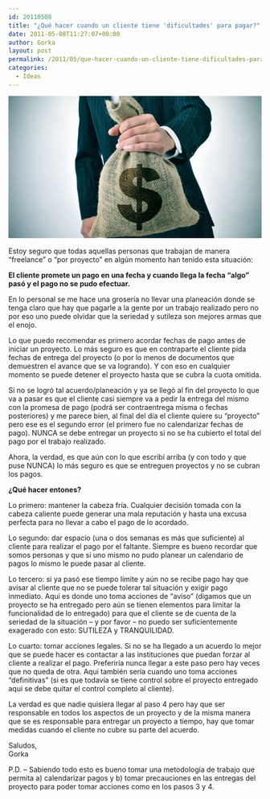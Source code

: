 ```yaml
---
id: 20110508
title: "¿Qué hacer cuando un cliente tiene 'dificultades' para pagar?"
date: 2011-05-08T11:27:07+00:00
author: Gorka
layout: post
permalink: /2011/05/que-hacer-cuando-un-cliente-tiene-dificultades-para-pagar/
categories:
  - Ideas
---
```

<img style="margin: auto;" src="/public/img/2011/05/dificulties.jpg" alt="Dificultades" />

Estoy seguro que todas aquellas personas que trabajan de manera “freelance” o “por proyecto” en algún momento han tenido esta situación:

**El cliente promete un pago en una fecha y cuando llega la fecha “algo” pasó y el pago no se pudo efectuar.**

En lo personal se me hace una grosería no llevar una planeación donde se tenga claro que hay que pagarle a la gente por un trabajo realizado pero no por eso uno puede olvidar que la seriedad y sutileza son mejores armas que el enojo.

Lo que puedo recomendar es primero acordar fechas de pago antes de iniciar un proyecto. Lo más seguro es que en contraparte el cliente pida fechas de entrega del proyecto (o por lo menos de documentos que demuestren el avance que se va logrando). Y con eso en cualquier momento se puede detener el proyecto hasta que se cubra la cuota omitida.

Si no se logró tal acuerdo/planeación y ya se llegó al fin del proyecto lo que va a pasar es que el cliente casi siempre va a pedir la entrega del mismo con la promesa de pago (podrá ser contraentrega misma o fechas posteriores) y me parece bien, al final del día el cliente quiere su “proyecto” pero ese es el segundo error (el primero fue no calendarizar fechas de pago). NUNCA se debe entregar un proyecto si no se ha cubierto el total del pago por el trabajo realizado.

Ahora, la verdad, es que aún con lo que escribí arriba (y con todo y que puse NUNCA) lo más seguro es que se entreguen proyectos y no se cubran los pagos.

**¿Qué hacer entones?**

Lo primero: mantener la cabeza fría. Cualquier decisión tomada con la cabeza caliente puede generar una mala reputación y hasta una excusa perfecta para no llevar a cabo el pago de lo acordado.

Lo segundo: dar espacio (una o dos semanas es más que suficiente) al cliente para realizar el pago por el faltante. Siempre es bueno recordar que somos personas y que si uno mismo no pudo planear un calendario de pagos lo mismo le puede pasar al cliente.

Lo tercero: si ya pasó ese tiempo límite y aún no se recibe pago hay que avisar al cliente que no se puede tolerar tal situación y exigir pago inmediato. Aqui es donde uno toma acciones de “aviso” (digamos que un proyecto se ha entregado pero aún se tienen elementos para limitar la funcionalidad de lo entregado) para que el cliente se de cuenta de la seriedad de la situación – y por favor – no puedo ser suficientemente exagerado con esto: SUTILEZA y TRANQUILIDAD.

Lo cuarto: tomar acciones legales. Si no se ha llegado a un acuerdo lo mejor que se puede hacer es contactar a las instituciones que puedan forzar al cliente a realizar el pago. Preferiría nunca llegar a este paso pero hay veces que no queda de otra. Aqui también sería cuando uno toma acciones “definitivas” (si es que todavía se tiene control sobre el proyecto entregado aqui se debe quitar el control completo al cliente).

La verdad es que nadie quisiera llegar al paso 4 pero hay que ser responsable en todos los aspectos de un proyecto y de la misma manera que se es responsable para entregar un proyecto a tiempo, hay que tomar medidas cuando el cliente no cubre su parte del acuerdo.

Saludos,<br />
Gorka

P.D. – Sabiendo todo esto es bueno tomar una metodología de trabajo que permita a) calendarizar pagos y b) tomar precauciones en las entregas del proyecto para poder tomar acciones como en los pasos 3 y 4.

